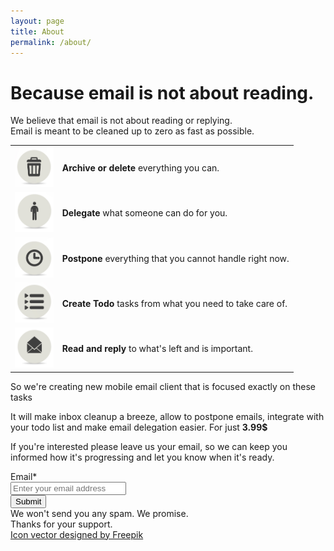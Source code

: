 ```yaml
---
layout: page
title: About
permalink: /about/
---
```


  <div id="about" class=" page-content post-content">
    <h1>Because email is not about reading.</h1>
    <p>We believe that email is not about reading or replying.
      <br> Email is meant to be cleaned up to zero as fast as possible.</p>
    <table>
      <tr>
        <td><img src="/img/delete.jpg" height="64px"></td>
        <td><b>Archive or delete</b> everything you can.</td>
      </tr>
      <tr>
        <td><img src="/img/delegate.jpg" height="64px"></td>
        <td><b>Delegate</b> what someone can do for you.</td>
      </tr>
      <tr>
        <td><img src="/img/postpone.jpg" height="64px"></td>
        <td><b>Postpone</b> everything that you cannot handle right now.</td>
      </tr>
      <tr>
        <td><img src="/img/todo.jpg" height="64px"></td>
        <td><b>Create Todo</b> tasks from what you need to take care of.</td>
      </tr>
      <tr>
        <td><img src="/img/read.jpg" height="64px"></td>
        <td><b>Read and reply</b> to what's left and is important.</td>
      </tr>
    </table>
  <div>
    <p>So we're creating new mobile email client that is focused exactly on these tasks</p>
      <p>It will make inbox cleanup a breeze, allow to postpone emails,
      integrate with your todo list and make email delegation easier. For just <b>3.99$</b></p>
      <p>If you're interested please leave us your email, so we can keep you informed how it's progressing and let you know when it's ready.</p>
  </div>
  <div class="email-form">
  <form action="https://docs.google.com/forms/d/1D3b-eK8GzMmofru08ncKm_TKU4OEoL1JQ0YgsisOFk8/formResponse?embedded=true" method="POST" id="ss-form" target="_self" onsubmit="">
  <div>Email<span class="asterisk">*</span></div>
  <div><input type="email" name="entry.186563952" id="entry_186563952" dsize="30" required placeholder="Enter your email address">
  </div>
  <input type="hidden" name="draftResponse" value="[,,&quot;-6278033538162919265&quot;]">
  <input type="hidden" name="pageHistory" value="0">
  <input type="hidden" name="fvv" value="0">
  <input type="hidden" name="fbzx" value="-6278033538162919265">
  <input type="submit" name="submit" value="Submit" id="ss-submit" class="contact-submit">
  </form>
  </div>
  <div>
  We won't send you any spam. We promise.<br>
  ​Thanks for your support.
  </div>
  <div class="footer-small">
    <a href="http://www.freepik.com/free-photos-vectors/icon">Icon vector designed by Freepik</a>
  </div>
</div>
